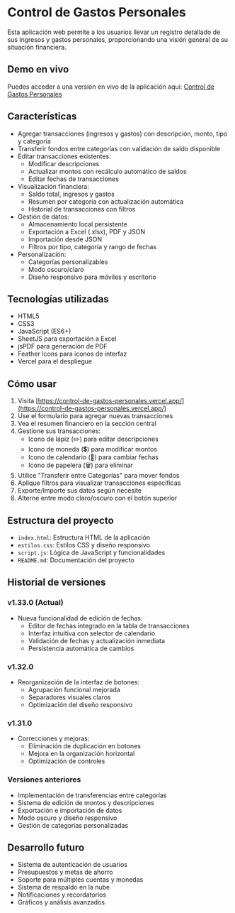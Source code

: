 # Control de Gastos Personales

Esta aplicación web permite a los usuarios llevar un registro detallado de sus ingresos y gastos personales, proporcionando una visión general de su situación financiera.

## Demo en vivo

Puedes acceder a una versión en vivo de la aplicación aquí: [Control de Gastos Personales](https://control-de-gastos-personales.vercel.app/)

## Características

- Agregar transacciones (ingresos y gastos) con descripción, monto, tipo y categoría
- Transferir fondos entre categorías con validación de saldo disponible
- Editar transacciones existentes:
  - Modificar descripciones
  - Actualizar montos con recálculo automático de saldos
  - Editar fechas de transacciones
- Visualización financiera:
  - Saldo total, ingresos y gastos
  - Resumen por categoría con actualización automática
  - Historial de transacciones con filtros
- Gestión de datos:
  - Almacenamiento local persistente
  - Exportación a Excel (.xlsx), PDF y JSON
  - Importación desde JSON
  - Filtros por tipo, categoría y rango de fechas
- Personalización:
  - Categorías personalizables
  - Modo oscuro/claro
  - Diseño responsivo para móviles y escritorio

## Tecnologías utilizadas

- HTML5
- CSS3
- JavaScript (ES6+)
- SheetJS para exportación a Excel
- jsPDF para generación de PDF
- Feather Icons para iconos de interfaz
- Vercel para el despliegue

## Cómo usar

1. Visita [https://control-de-gastos-personales.vercel.app/](https://control-de-gastos-personales.vercel.app/)
2. Use el formulario para agregar nuevas transacciones
3. Vea el resumen financiero en la sección central
4. Gestione sus transacciones:
   - Icono de lápiz (✏️) para editar descripciones
   - Icono de moneda (💲) para modificar montos
   - Icono de calendario (📅) para cambiar fechas
   - Icono de papelera (🗑️) para eliminar
5. Utilice "Transferir entre Categorías" para mover fondos
6. Aplique filtros para visualizar transacciones específicas
7. Exporte/Importe sus datos según necesite
8. Alterne entre modo claro/oscuro con el botón superior

## Estructura del proyecto

- `index.html`: Estructura HTML de la aplicación
- `estilos.css`: Estilos CSS y diseño responsivo
- `script.js`: Lógica de JavaScript y funcionalidades
- `README.md`: Documentación del proyecto

## Historial de versiones

### v1.33.0 (Actual)
- Nueva funcionalidad de edición de fechas:
  - Editor de fechas integrado en la tabla de transacciones
  - Interfaz intuitiva con selector de calendario
  - Validación de fechas y actualización inmediata
  - Persistencia automática de cambios

### v1.32.0
- Reorganización de la interfaz de botones:
  - Agrupación funcional mejorada
  - Separadores visuales claros
  - Optimización del diseño responsivo

### v1.31.0
- Correcciones y mejoras:
  - Eliminación de duplicación en botones
  - Mejora en la organización horizontal
  - Optimización de controles

### Versiones anteriores
- Implementación de transferencias entre categorías
- Sistema de edición de montos y descripciones
- Exportación e importación de datos
- Modo oscuro y diseño responsivo
- Gestión de categorías personalizadas

## Desarrollo futuro

- Sistema de autenticación de usuarios
- Presupuestos y metas de ahorro
- Soporte para múltiples cuentas y monedas
- Sistema de respaldo en la nube
- Notificaciones y recordatorios
- Gráficos y análisis avanzados
